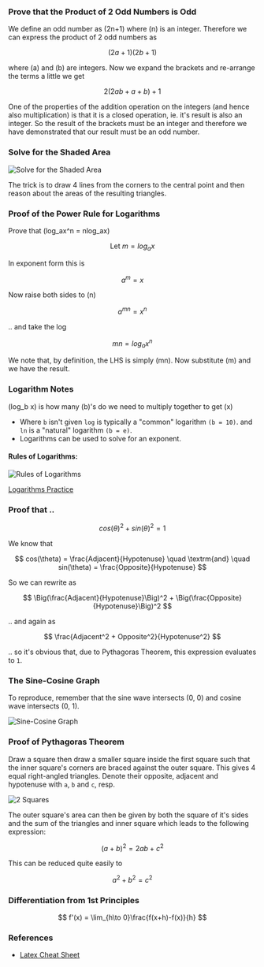 ### Prove that the Product of 2 Odd Numbers is Odd

We define an odd number as \(2n+1\) where \(n\) is an integer.
Therefore we can express the product of 2 odd numbers as

$$
(2a+1)(2b+1)
$$

where \(a\) and \(b\) are integers. Now we expand the brackets and re-arrange the terms a little we get

$$
2(2ab + a + b) + 1
$$

One of the properties of the addition operation on the integers (and hence also multiplication) is that it is a closed operation, ie. it's result is also an integer. So the result of the brackets must be an integer and therefore we have demonstrated that our result must be an odd number. 

### Solve for the Shaded Area

![Solve for the Shaded Area](https://mindyourdecisions.com/blog/wp-content/uploads/2018/06/Find-The-Area-You-Should-Be-Able-To-Solve-problem.png)

The trick is to draw 4 lines from the corners to the central point and then reason about the areas of the resulting triangles.

### Proof of the Power Rule for Logarithms

Prove that \(log_ax^n = nlog_ax\)

$$
\textrm{Let} \: m=log_ax
$$

In exponent form this is

$$
a^m = x
$$

Now raise both sides to \(n\)

$$
a^{mn} = x^n
$$

.. and take the log

$$
mn = log_a x^n
$$

We note that, by definition, the LHS is simply \(mn\). Now substitute \(m\) and we have the result.

### Logarithm Notes

\(log_b x\) is how many \(b\)'s do we need to multiply together to get \(x\)

- Where `b` isn't given `log` is typically a "common" logarithm `(b = 10)`. and `ln` is a "natural" logarithm `(b = e)`.
- Logarithms can be used to solve for an exponent.

#### Rules of Logarithms:

![Rules of Logarithms](https://www.chilimath.com/wp-content/uploads/2020/03/log-rules.gif)

[Logarithms Practice](https://madasmaths.com/archive/maths_booklets/basic_topics/various/logarithms_practice.pdf)

### Proof that ..

$$
cos(\theta)^2+sin(\theta)^2=1
$$

We know that

$$
cos(\theta) = \frac{Adjacent}{Hypotenuse} \quad \textrm{and} \quad sin(\theta) = \frac{Opposite}{Hypotenuse}
$$

So we can rewrite as

$$
\Big(\frac{Adjacent}{Hypotenuse}\Big)^2 + \Big(\frac{Opposite}{Hypotenuse}\Big)^2
$$

.. and again as

$$
\frac{Adjacent^2 + Opposite^2}{Hypotenuse^2}
$$

.. so it's obvious that, due to Pythagoras Theorem, this expression evaluates to `1`.

### The Sine-Cosine Graph

To reproduce, remember that the sine wave intersects (0, 0) and cosine wave intersects (0, 1).

![Sine-Cosine Graph](https://www.mathsisfun.com/algebra/images/sine-cosine-graph.svg)

### Proof of Pythagoras Theorem

Draw a square then draw a smaller square inside the first square such that the inner square's corners are braced against the outer square. This gives 4 equal right-angled triangles. Denote their opposite, adjacent and hypotenuse with `a`, `b` and `c`, resp.

![2 Squares](https://graphicmaths.com/img/gcse/trigonometry/pythagoras/pythagoras-proof-visual-1.png)

The outer square's area can then be given by both the square of it's sides and the sum of the triangles and inner square which leads to the following expression:

$$
(a + b)^2 = 2ab + c^2
$$

This can be reduced quite easily to

$$
a^2 + b^2 = c^2
$$

### Differentiation from 1st Principles

$$
f'(x) = \lim_{h\to 0}\frac{f(x+h)-f(x)}{h}
$$

### References

- [Latex Cheat Sheet](https://tug.ctan.org/info/undergradmath/undergradmath.pdf)